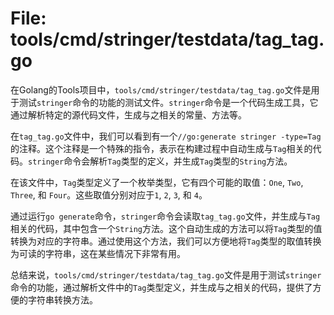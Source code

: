 # File: tools/cmd/stringer/testdata/tag_tag.go

在Golang的Tools项目中，`tools/cmd/stringer/testdata/tag_tag.go`文件是用于测试`stringer`命令的功能的测试文件。`stringer`命令是一个代码生成工具，它通过解析特定的源代码文件，生成与之相关的常量、方法等。

在`tag_tag.go`文件中，我们可以看到有一个`//go:generate stringer -type=Tag`的注释。这个注释是一个特殊的指令，表示在构建过程中自动生成与`Tag`相关的代码。`stringer`命令会解析`Tag`类型的定义，并生成`Tag`类型的`String`方法。

在该文件中，`Tag`类型定义了一个枚举类型，它有四个可能的取值：`One`, `Two`, `Three`, 和 `Four`。这些取值分别对应于`1`, `2`, `3`, 和 `4`。

通过运行`go generate`命令，`stringer`命令会读取`tag_tag.go`文件，并生成与`Tag`相关的代码，其中包含一个`String`方法。这个自动生成的方法可以将`Tag`类型的值转换为对应的字符串。通过使用这个方法，我们可以方便地将`Tag`类型的取值转换为可读的字符串，这在某些情况下非常有用。

总结来说，`tools/cmd/stringer/testdata/tag_tag.go`文件是用于测试`stringer`命令的功能，通过解析文件中的`Tag`类型定义，并生成与之相关的代码，提供了方便的字符串转换方法。

